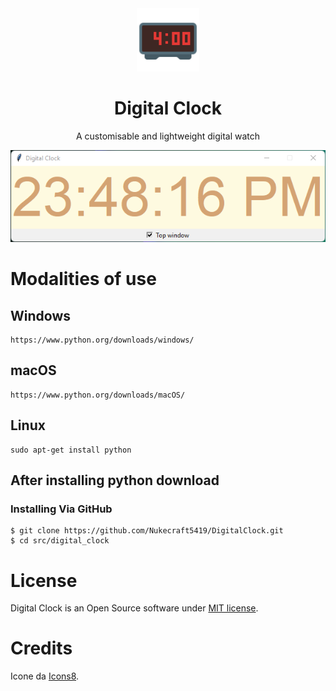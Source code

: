 <div align="center">
<img src="https://raw.githubusercontent.com/Nukecraft5419/DigitalClock/main/src/digital_clock/img/digital-clock-logo.png" width="20%">

# Digital Clock

A customisable and lightweight digital watch

<img src="https://raw.githubusercontent.com/Nukecraft5419/DigitalClock/main/src/digital_clock/img/digital-clock.png">
</div>

# Modalities of use

<h2>Windows</h2>

```
https://www.python.org/downloads/windows/
```

<h2>macOS</h2>

```
https://www.python.org/downloads/macOS/
```

<h2>Linux</h2>

```
sudo apt-get install python
```

<h2>After installing python download</h2>

<h3>Installing Via GitHub</h3>

```
$ git clone https://github.com/Nukecraft5419/DigitalClock.git
$ cd src/digital_clock
```

# License

Digital Clock is an Open Source software under [MIT license][license].

# Credits

Icone da [Icons8][icons8].

[license]: ./LICENSE
[icons8]: https://icons8.com/
